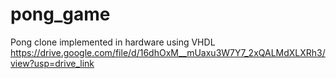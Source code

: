 # pong_game
Pong clone implemented in hardware using VHDL
https://drive.google.com/file/d/16dhOxM__mUaxu3W7Y7_2xQALMdXLXRh3/view?usp=drive_link
